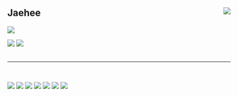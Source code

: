 <div align="">
  
<img align="right" src="https://github-readme-stats.vercel.app/api?username=limjaehee&show_icons=true"/>
  
  ## Jaehee

  <a href="https://sweeney.tistory.com/"><img src="https://img.shields.io/badge/sweeney-E5511E?style=for-the-badge&logo=Tistory&logoColor=white"/></a>
  
  <a href="https://bevel-relish-811.notion.site/Project-5d053f65bbca4ae3b3ec50b78c1faeac"><img src="https://img.shields.io/badge/Project-000000?style=for-the-badge&logo=notion&logoColor=white"/></a> <a href="https://bevel-relish-811.notion.site/Archive-c52e467b438647ef997abe714268f70e"><img src="https://img.shields.io/badge/Archive-ffffff?style=for-the-badge&logo=notion&logoColor=black"/></a>
  <br><br>
</div>

  ---
  <br>
  
  <img src="https://img.shields.io/badge/Vue.js-4FC08D?style=flat-square&logo=Vue.js&logoColor=white"/></a>
  <img src="https://img.shields.io/badge/JavaScript-F7DF1E?style=flat-square&logo=JavaScript&logoColor=white"/></a>
  <img src="https://img.shields.io/badge/HTML5-E34F26?style=flat-square&logo=HTML5&logoColor=white"/></a>
  <img src="https://img.shields.io/badge/CSS3-1572B6?style=flat-square&logo=CSS3&logoColor=white"/></a>
  <img src="https://img.shields.io/badge/Sass-CC6699?style=flat-square&logo=Sass&logoColor=white"/></a>
  <img src="https://img.shields.io/badge/jQuery-0769AD?style=flat-square&logo=jQuery&logoColor=white"/></a>
  <img src="https://img.shields.io/badge/D3.js-F9A03C?style=flat-square&logo=D3.js&logoColor=white"/></a>
